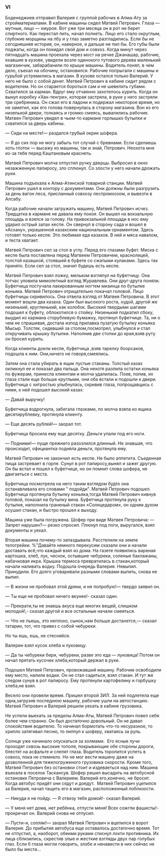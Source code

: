 ### VI

Боденеджиев отправил Валерия с группой рабочих в Алма-Ату за стройматериалами.
В кабине машины сидел Матвей Петрович.
Глаза — мутные, лицо — хмурое.
Вот уже три месяца он в рот не берет спиртного.
Как перестал пить, начал полнеть.
Лицо его стало округлым, глубокие морщины на лбу и у глаз заметно разгладились.
Если бы не сегодняшняя история, он, наверное, и дальше не пил бы.
Его губы были поджаты, когда он покидал свой дом и совхоз.
Когда минут через пятнадцать машина проехала через мост на речке Джанашар, рабочие, ехавшие в кузове, увидели возле одинокого тутового дерева маленький магазинчик, забарабанили по крыше машины.
Водитель понял, в чем дело, съехал на обочину, остановился.
Рабочие попрыгали с машины и гурьбой устремились в магазин.
В кузове остался только Валерий.
У него не было с собой денег.
Матвей Петрович в кабине сидит рядом с водителем.
Но он старается бороться сам и не шевелить губами.
Схватился за карман.
Вдруг ему отчаянно захотелось курить.
Когда он вынул коробку «Хан-тенгри», которая застряла, в руке у него застряли три сребреника.
Он сжал его в ладони и подержал некоторое время, но не заметил, как его голова повернулась в сторону магазина.
Вон из его низепькой двери, толкаясь и громко смеясь, вывалились рабочие.
Матвен Петрович увидел в чьем-то кармане горлышко бутылки и схватился за дверь кабины.

— Сиди на месте!— раздался грубый окрик шофера.

— Я до сих пор не могу забыть тот случай с бревнами.
Если сделаешь хоть глоток — высажу из машины, так и знай, Петрович.
Неохота мне из-за тебя перед Каштановым краснеть.

Матвей Петрович молча отпустил ручку дверцы.
Выбросил в окно незажженную папиросу, зло сплюнул.
Со злости у него начали дрожать руки.



Машина подъехала к Алма-Атинской товарной станции.
Матвей Петрович ушел в контору с документами.
Они должны были разгрузить за день вагон леса, присланный совхозу леспромхозом, и вывезти в Алсабу.

Когда рабочие начали загружать машину, Матвей Петрович исчез.
Тридцатка в кармане не давала ему покоя.
Он вышел на вокзальную площадь и взялся за голову.
На привокзальной площади в нос ему ударил острый запах кеспе.
Он свернул в сторону сада и вошел в «Асхану», украшенной казахским национальным орнаментом.
Здесь готовят только кеспе.
Это любимая еда казахов.
В ней и мяса навалом, и теста хватает.

Матвей Петрович сел за стол в углу.
Перед его глазами буфет.
Миска с кеспе была поставлена ​​перед Матвеем Петровичем, краснолицей, толстой казашкой, стоявшей в буфете со сжатыми кулаками.
Здесь так принято.
Если сел за стол, значит будешь есть кеспе.

Матвей Петрович взял ложку, мельком взгляпул на буфетчицу.
Она тотчас уловила мимолетный взгляд Журавлева.
Они друг-друга поняли.
Буфетчица постучала лакированным ногтем мизинца по бутылке коньяка.
Матвей Петрович отрицательно покачал головой.
Лицо буфетчицы скривилось.
Она отвела взгляд от Матвея Петровича.
В этот момент вошли два казаха.
Один был высокого роста, худой, другой же низенький, кругленький, как колобок.
Высокий твердыми шагами подошел к буфету, облокотился о стойку.
Низенький подкатил сбоку, выудил из кармана сторублевую бумажку, протянул буфетчице.
Та, ни о чем не спрашивая, достала изпод прилавка пузатую бутылку коньяка Мысыр.
Толстяк, сидевший за столом,посмотрел, улыбнулся и стал откручивать крышку бутылки.
Наполнив две стопки до края,взяв руту он бросил курить.

Когда клиенты доели кеспе, буфетчица ,взяв тарелку боорсаков, подошла к ним.
Они,ничего не говоря,смеялись.

Затем она стала убирать в ящик пустые стаканы.
Толстый казах окликнул ее и показал два пальца.
Она нехотя разлила остатки коньяка по фужерам, принесла клиентам и молча удалилась.
Поев, попив, их глаза стали еще больше круглыми, они оба встали и подошли к двери.
Буфетчица с хитростью улыбнулась, скривив глаза, попрощавщись с ними, к ней подошел высокий казах:

— Давай выручку!

Буфетчица вздрогнула, забегала глазками, по молча взяла из ящика десятирублевку, протянула клиенту.

— Еще десять рублей!— заорал тот.

Буфетчица бросила ему еще десятку.
Деньги упали под его ноги.

— Подними!— пуще прежнего разозлился длинный.
Не знавшая, что происходит, официантка подняла деньги, протянула ему.

Матвей Петрович не закончил есть кеспе.
Не было аппетита.
Съеденная пища застревает в горле.
Сунул в рот папиросу,вынял и зажег другую.
Он бы встал и пошел к буфетчице, но он помнит слова шофера, не двигаеться с места.

Буфетчица посмотрела на него таким взглядом будто она останавливала его словами " подойди".
Матвей Петрович подошел.
Буфетчица протянула бутылку коньяка,тогда Матвей Петрович кивнув головой, показал на бутылку вина.
Буфетчица протянула руку к  бутылке, наполнила граненый стакан «Солнцедаром», он одним духом осушил стакан, и быстро прошел к выходу.

Машина уже была погружена.
Шофер при виде Матвея Петровича:
— Запрет нарушен?— резко спросил.
Плюнул под поги, выругался, взял документы и уехал.

Вторая машина почему-то запаздывала.
Расстелили на земле телогрейки.
%"Давайте немного перекусим сказали они и начали доставать всё,что каждый взял из дома.
На газете появились вареная картошка, хлеб, лук, чеснок, остывшие чебуреки, соленые баклажаны, кабачковая икра.
Крышка термоса превратилась в стакан,который начали наливать водку.
Подошла очередь Валерия.
Невыпил.
Принудили.
Его долго уговаривали разными словами выпить, снова не выпил.

— В жизни не пробовал этой дряни, и не попробую!— твердо заявил он.

— Ты еще не пробовал ничего вкунее!- сказал один.

— Прекрати,ты не знаешь вкуса еще многих вещей, слишком молодой!,- сказал другой и все остальные начали смеяться.

— Что не пьешь, это неплохо, сынок,нам больше достанется,— сказал татарин, тот, что привез с собой чебуреки.

Но ты ешь, ешь, не стесняйся.

Валерин взял кусок хлеба и луковицу.

— Да ты чебуреки бери, чебуреки, разве это еда — луковица!
Потом он начал прятать кусочек хлеба,который держал в руке.

Подошел Матвей Петрович, провожавший машину.
Рабочие освободили ему место, налили водки.
Он не стал садиться, взял стакан.
И тут же следом сунув в рот папиросу.
Ему протянули картофелину и горбушку хлеба,не взял.

Весело они провели время.
Пришел второй ЗИЛ.
За ней подлетела еще одна,загрузив последнюю машипу, рабочие ушли на автостанцию.
Матвей Петрович и Валерий решили уехать в кабине грузовика.

Не успели выехать за пределы Алма-Аты, Матвей Петрович повел себя более чем странно.
Он был достаточно довольный.
Он не давал спокойствия водителю.
То начинал бормотать что-то несуразное, то хрипло затягивал песню, то липпул к шоферу, хватаясь за руль.

Солнце уже начинало опускаться за холмами.
 Его ясные лучи  проходят сквозь высокие тополя, покрывающие обе стороны дороги, блестят на асфальте и слепят глаза.
Водитель торопится успеть в совхоз, пока не стемнело.
Но не мог вести машину даже на дозволенной для тяжелогруженого грузовика скорости.
Кроме того, Матвей Петрович без остановки стоит и издеваеться над ним.
Машина въехала в поселок Таскансув.
Шофер решил высадить на автобусной остановке Петровича с Валерием.
Валерий его,конечно, не бросит.
Когда автобус придёт они сядут и доедут.
 Матвей Петрович уцепился за Валерия, начал тащить его в магазин, расположенный поблизости.

— Никуда я не пойду.
— Я отвезу тебя домой!- сказал Валерий.

— У меня нет дома, нет ребёнка, отпусти меня!
Всех сожгли фашисты!- прокричал он.
Валерий снова не отпусил.

— Пусти-и, сопляк!— заорал Матвей Петрович и вцепился в ворот Валерия.
До прибытия автобуса еще оставалось достаточно время.
Тот не отпустил, а, наоборот, обеими руками стиснул локти противника.
Их лица сблизились, скрестив злые и жесткие взгляды двух пар голубых глаз.
Если б глаза могли говорить, злобе и ненависти в них сейчас не было бы места...
